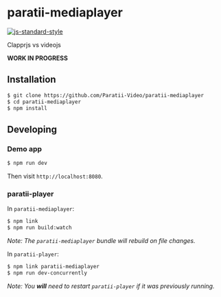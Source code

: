 # paratii-mediaplayer


[![js-standard-style](https://cdn.rawgit.com/feross/standard/master/badge.svg)](https://github.com/feross/standard)

Clapprjs vs videojs

**WORK IN PROGRESS**


## Installation


```bash
$ git clone https://github.com/Paratii-Video/paratii-mediaplayer
$ cd paratii-mediaplayer
$ npm install
```

## Developing

### Demo app

```bash
$ npm run dev
```

Then visit `http://localhost:8080`.

### paratii-player

In `paratii-mediaplayer`:

```bash
$ npm link
$ npm run build:watch 
```
_Note: The `paratii-mediaplayer` bundle will rebuild on file changes._

In `paratii-player`:

```bash
$ npm link paratii-mediaplayer
$ npm run dev-concurrently
```

_Note: You **will** need to restart `paratii-player` if it was previously running._
